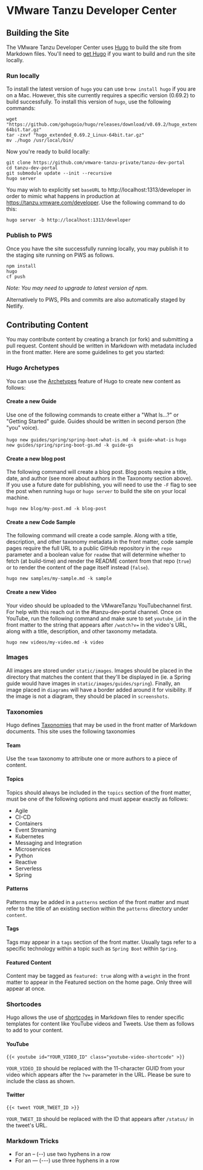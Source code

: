 # VMware Tanzu Developer Center

## Building the Site

The VMware Tanzu Developer Center uses [Hugo](https://gohugo.io/) to build the site from Markdown files. You'll need to [get Hugo](https://gohugo.io/getting-started/installing/) if you want to build and run the site locally.

### Run locally

To install the latest version of `hugo` you can use `brew install hugo` if you are on a Mac. However, this site currently requires a specific version (0.69.2) to build successfully. To install this version of `hugo`, use the following commands:

```
wget "https://github.com/gohugoio/hugo/releases/download/v0.69.2/hugo_extended_0.69.2_Linux-64bit.tar.gz"
tar -zxvf "hugo_extended_0.69.2_Linux-64bit.tar.gz" 
mv ./hugo /usr/local/bin/
```

Now you're ready to build locally:

```
git clone https://github.com/vmware-tanzu-private/tanzu-dev-portal
cd tanzu-dev-portal
git submodule update --init --recursive
hugo server
```

You may wish to explicitly set `baseURL` to http://localhost:1313/developer in order to mimic what happens in production at https://tanzu.vmware.com/developer. Use the following command to do this:

`hugo server -b http://localhost:1313/developer`

### Publish to PWS
Once you have the site successfully running locally, you may publish it to the staging site running on PWS as follows.

```
npm install
hugo
cf push
```
_Note: You may need to upgrade to latest version of npm._

Alternatively to PWS, PRs and commits are also automatically staged by Netlify.

## Contributing Content

You may contribute content by creating a branch (or fork) and submitting a pull request. Content should be written in Markdown with metadata included in the front matter. Here are some guidelines to get you started:

### Hugo Archetypes
You can use the [Archetypes](https://gohugo.io/content-management/archetypes/) feature of Hugo to create new content as follows:

#### Create a new Guide
Use one of the following commands to create either a "What Is...?" or "Getting Started" guide. Guides should be written in second person (the "you" voice).

`hugo new guides/spring/spring-boot-what-is.md -k guide-what-is`
`hugo new guides/spring/spring-boot-gs.md -k guide-gs`

#### Create a new blog post
The following command will create a blog post. Blog posts require a title, date, and author (see more about authors in the Taxonomy section above). If you use a future date for publishing, you will need to use the `-F` flag to see the post when running `hugo` or `hugo server` to build the site on your local machine.

`hugo new blog/my-post.md -k blog-post`

#### Create a new Code Sample
The following command will create a code sample. Along with a title, description, and other taxonomy metadata in the front matter, code sample pages require the full URL to a public GitHub repository in the `repo` parameter and a boolean value for `readme` that will determine whether to fetch (at build-time) and render the README content from that repo (`true`) or to render the content of the page itself instead (`false`).

`hugo new samples/my-sample.md -k sample`

#### Create a new Video
Your video should be uploaded to the VMwareTanzu YouTubechannel first. For help with this reach out in the #tanzu-dev-portal channel. Once on YouTube, run the following command and make sure to set `youtube_id` in the front matter to the string that appears after `/watch?v=` in the video's URL, along with a title, description, and other taxonomy metadata.

`hugo new videos/my-video.md -k video`

### Images
All images are stored under `static/images`. Images should be placed in the directory that matches the content that they'll be displayed in (ie. a Spring guide would have images in `static/images/guides/spring`). Finally, an image placed in `diagrams` will have a border added around it for visibility. If the image is not a diagram, they should be placed in `screenshots`.

### Taxonomies
Hugo defines [Taxonomies](https://gohugo.io/content-management/taxonomies/) that may be used in the front matter of Markdown documents. This site uses the following taxonomies

#### Team
Use the `team` taxonomy to attribute one or more authors to a piece of content.

#### Topics
Topics should always be included in the `topics` section of the front matter, must be one of the following options and must appear exactly as follows:

- Agile
- CI-CD
- Containers
- Event Streaming
- Kubernetes
- Messaging and Integration
- Microservices
- Python
- Reactive
- Serverless
- Spring

#### Patterns
Patterns may be added in a `patterns` section of the front matter and must refer to the title of an existing section within the `patterns` directory under `content`.

#### Tags
Tags may appear in a `tags` section of the front matter. Usually tags refer to a specific technology within a topic such as `Spring Boot` within `Spring`.

#### Featured Content
Content may be tagged as `featured: true` along with a `weight` in the front matter to appear in the Featured section on the home page. Only three will appear at once.

### Shortcodes

Hugo allows the use of [shortcodes](https://gohugo.io/content-management/shortcodes/) in Markdown files to render specific templates for content like YouTube videos and Tweets. Use them as follows to add to your content.

#### YouTube

```{{< youtube id="YOUR_VIDEO_ID" class="youtube-video-shortcode" >}}```

`YOUR_VIDEO_ID` should be replaced with the 11-character GUID from your video which appears after the `?v=` parameter in the URL. Please be sure to include the class as shown.

#### Twitter

```{{< tweet YOUR_TWEET_ID >}}```

`YOUR_TWEET_ID` should be replaced with the ID that appears after `/status/` in the tweet's URL.

### Markdown Tricks

- For an &ndash; (--) use two hyphens in a row 
- For an &mdash; (---) use three hyphens in a row 
